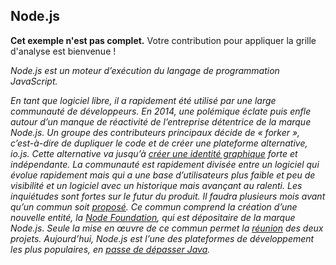 ## Node.js

**Cet exemple n'est pas complet.** Votre contribution pour appliquer la grille d'analyse est bienvenue !

_Node.js est un moteur d’exécution du langage de programmation JavaScript._

_En tant que logiciel libre, il a rapidement été utilisé par une large communauté de développeurs. En 2014, une polémique éclate puis enfle autour d’un manque de réactivité de l’entreprise détentrice de la marque Node.js. Un groupe des contributeurs principaux décide de « forker », c’est-à-dire de dupliquer le code et de créer une plateforme alternative, io.js. Cette alternative va jusqu’à_ [_créer une identité graphique_](http://designhooks.com/case-study-building-logo-brand-indentity-io-js/) _forte et indépendante. La communauté est rapidement divisée entre un logiciel qui évolue rapidement mais qui a une base d’utilisateurs plus faible et peu de visibilité et un logiciel avec un historique mais avançant au ralenti. Les inquiétudes sont fortes sur le futur du produit. Il faudra plusieurs mois avant qu’un commun soit_ [_proposé_](https://github.com/nodejs/node/issues/978)_. Ce commun comprend la création d’une nouvelle entité, la_ [_Node Foundation_](https://nodejs.org/en/foundation/)_, qui est dépositaire de la marque Node.js. Seule la mise en œuvre de ce commun permet la_ [_réunion_](https://github.com/nodejs/node/issues/1664#issuecomment-101828384) _des deux projets. Aujourd’hui, Node.js est l’une des plateformes de développement les plus populaires, en_ [_passe de dépasser Java_](http://blog.builtinnode.com/post/node-js-will-overtake-java-within-a-year-analysis)_._
